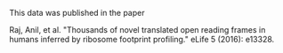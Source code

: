 This data was published in the paper

Raj, Anil, et al. "Thousands of novel translated open reading frames in humans inferred by ribosome footprint profiling." eLife 5 (2016): e13328.
